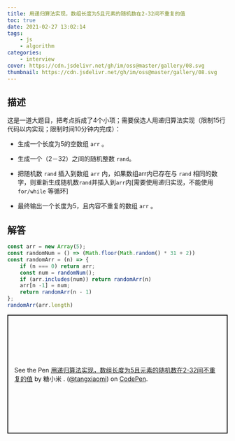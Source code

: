 ```yaml
---
title: 用递归算法实现，数组长度为5且元素的随机数在2-32间不重复的值
toc: true
date: 2021-02-27 13:02:14
tags:
    - js
    - algorithm
categories:
    - interview
cover: https://cdn.jsdelivr.net/gh/im/oss@master/gallery/08.svg
thumbnail: https://cdn.jsdelivr.net/gh/im/oss@master/gallery/08.svg
---
```


## 描述

这是一道大题目，把考点拆成了4个小项；需要侯选人用递归算法实现（限制15行代码以内实现；限制时间10分钟内完成）： 

* 生成一个长度为5的空数组 `arr` 。 

* 生成一个（2－32）之间的随机整数 `rand`。

* 把随机数 `rand` 插入到数组 `arr` 内，如果数组arr内已存在与 `rand` 相同的数字，则重新生成随机数`rand`并插入到`arr`内[需要使用递归实现，不能使用 `for/while` 等循环] 

* 最终输出一个长度为5，且内容不重复的数组 `arr` 。



<!--more-->

## 解答

```js
const arr = new Array(5);
const randomNum = () => (Math.floor(Math.random() * 31 + 2))
const randomArr = (n) => {
	if (n === 0) return arr;
	const num = randomNum();
	if (arr.includes(num)) return randomArr(n)
	arr[n -1] = num;
	return randomArr(n - 1)
};
randomArr(arr.length)

```



<p class="codepen" data-height="272" data-theme-id="light" data-default-tab="js" data-user="tangxiaomi" data-slug-hash="dyOdago" data-preview="true" style="height: 272px; box-sizing: border-box; display: flex; align-items: center; justify-content: center; border: 2px solid; margin: 1em 0; padding: 1em;" data-pen-title=" 用递归算法实现，数组长度为5且元素的随机数在2-32间不重复的值">
  <span>See the Pen <a href="https://codepen.io/tangxiaomi/pen/dyOdago">
   用递归算法实现，数组长度为5且元素的随机数在2-32间不重复的值</a> by 糖小米 . (<a href="https://codepen.io/tangxiaomi">@tangxiaomi</a>)
  on <a href="https://codepen.io">CodePen</a>.</span>
</p>
<script async src="https://cpwebassets.codepen.io/assets/embed/ei.js"></script>